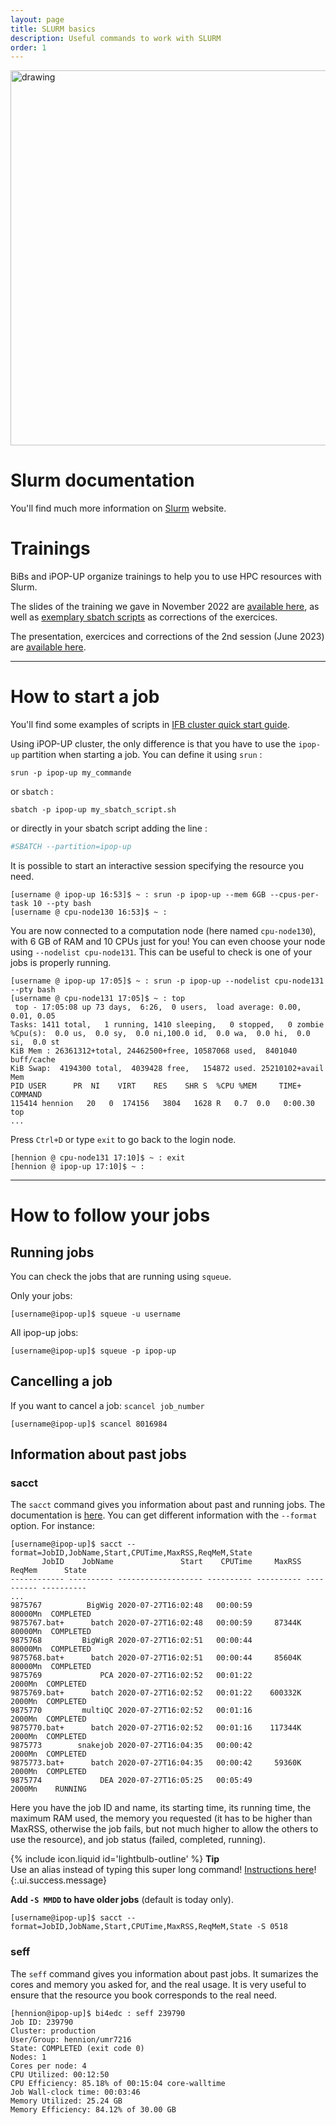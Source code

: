 ```yaml
---
layout: page
title: SLURM basics
description: Useful commands to work with SLURM 
order: 1
---
```


<img src="{{site.baseurl}}/images/banner.png" alt="drawing" width="600"/>

# Slurm documentation
You'll find much more information on [Slurm](https://slurm.schedmd.com/) website. 

# Trainings

BiBs and iPOP-UP organize trainings to help you to use HPC resources with Slurm. 

The slides of the training we gave in November 2022 are [available here]({{site.baseurl}}/documents/Cluster_formation_iPOP_UP.pdf), as well as [exemplary sbatch scripts]({{site.baseurl}}/documents/corrections.zip) as corrections of the exercices.  

The presentation, exercices and corrections of the 2nd session (June 2023) are [available here]({{site.baseurl}}/cluster/training_230612/training/#cluster).  

---

# How to start a job

You'll find some examples of scripts in [IFB cluster quick start guide](https://ifb-elixirfr.gitlab.io/cluster/doc/quick-start/).  


Using iPOP-UP cluster, the only difference is that you have to use the `ipop-up` partition when starting a job. You can define it using `srun` : 
```
srun -p ipop-up my_commande 
```
or  `sbatch` : 

```
sbatch -p ipop-up my_sbatch_script.sh
```

or directly in your sbatch script adding the line : 

```sh
#SBATCH --partition=ipop-up
```

It is possible to start an interactive session specifying the resource you need. 

```
[username @ ipop-up 16:53]$ ~ : srun -p ipop-up --mem 6GB --cpus-per-task 10 --pty bash
[username @ cpu-node130 16:53]$ ~ :
```
You are now connected to a computation node (here named `cpu-node130`), with 6 GB of RAM and 10 CPUs just for you! You can even choose your node using `--nodelist cpu-node131`. This can be useful to check is one of your jobs is properly running.  

```
[username @ ipop-up 17:05]$ ~ : srun -p ipop-up --nodelist cpu-node131 --pty bash
[username @ cpu-node131 17:05]$ ~ : top
 top - 17:05:08 up 73 days,  6:26,  0 users,  load average: 0.00, 0.01, 0.05
Tasks: 1411 total,   1 running, 1410 sleeping,   0 stopped,   0 zombie
%Cpu(s):  0.0 us,  0.0 sy,  0.0 ni,100.0 id,  0.0 wa,  0.0 hi,  0.0 si,  0.0 st
KiB Mem : 26361312+total, 24462500+free, 10587068 used,  8401040 buff/cache
KiB Swap:  4194300 total,  4039428 free,   154872 used. 25210102+avail Mem 
PID USER      PR  NI    VIRT    RES    SHR S  %CPU %MEM     TIME+ COMMAND   
115414 hennion   20   0  174156   3804   1628 R   0.7  0.0   0:00.30 top                                                                                             
...
```

Press `Ctrl+D` or type `exit` to go back to the login node. 
```
[hennion @ cpu-node131 17:10]$ ~ : exit
[hennion @ ipop-up 17:10]$ ~ :
```
---

# How to follow your jobs

## Running jobs

You can check the jobs that are running using `squeue`.

Only your jobs: 
```
[username@ipop-up]$ squeue -u username
```
All ipop-up jobs:
```
[username@ipop-up]$ squeue -p ipop-up
```

## Cancelling a job

If you want to cancel a job: `scancel job_number`

```
[username@ipop-up]$ scancel 8016984
```

## Information about past jobs

### sacct 

The `sacct` command gives you information about past and running jobs. The documentation is [here](https://slurm.schedmd.com/sacct.html). You can get different information with the `--format` option. For instance: 

```
[username@ipop-up]$ sacct --format=JobID,JobName,Start,CPUTime,MaxRSS,ReqMeM,State
       JobID    JobName               Start    CPUTime     MaxRSS     ReqMem      State 
------------ ---------- ------------------- ---------- ---------- ---------- ---------- 
...
9875767          BigWig 2020-07-27T16:02:48   00:00:59               80000Mn  COMPLETED 
9875767.bat+      batch 2020-07-27T16:02:48   00:00:59     87344K    80000Mn  COMPLETED 
9875768         BigWigR 2020-07-27T16:02:51   00:00:44               80000Mn  COMPLETED 
9875768.bat+      batch 2020-07-27T16:02:51   00:00:44     85604K    80000Mn  COMPLETED 
9875769             PCA 2020-07-27T16:02:52   00:01:22                2000Mn  COMPLETED 
9875769.bat+      batch 2020-07-27T16:02:52   00:01:22    600332K     2000Mn  COMPLETED 
9875770         multiQC 2020-07-27T16:02:52   00:01:16                2000Mn  COMPLETED 
9875770.bat+      batch 2020-07-27T16:02:52   00:01:16    117344K     2000Mn  COMPLETED 
9875773        snakejob 2020-07-27T16:04:35   00:00:42                2000Mn  COMPLETED 
9875773.bat+      batch 2020-07-27T16:04:35   00:00:42     59360K     2000Mn  COMPLETED 
9875774             DEA 2020-07-27T16:05:25   00:05:49                2000Mn    RUNNING 
```

Here you have the job ID and name, its starting time, its running time, the maximum RAM used, the memory you requested (it has to be higher than MaxRSS, otherwise the job fails, but not much higher to allow the others to use the resource), and job status (failed, completed, running). 

<span>{% include icon.liquid id='lightbulb-outline' %} <b>Tip</b></span><br> Use an alias instead of typing this super long command! [Instructions here]({{site.baseurl}}/cluster/tips/#make-aliases)!
{:.ui.success.message}

**Add `-S MMDD` to have older jobs** (default is today only).

```
[username@ipop-up]$ sacct --format=JobID,JobName,Start,CPUTime,MaxRSS,ReqMeM,State -S 0518
```



### seff
The `seff` command gives you information about past jobs. It sumarizes the cores and memory you asked for, and the real usage. It is very useful to ensure that the resource you book corresponds to the real need. 

```
[hennion@ipop-up]$ bi4edc : seff 239790
Job ID: 239790
Cluster: production
User/Group: hennion/umr7216
State: COMPLETED (exit code 0)
Nodes: 1
Cores per node: 4
CPU Utilized: 00:12:50
CPU Efficiency: 85.18% of 00:15:04 core-walltime
Job Wall-clock time: 00:03:46
Memory Utilized: 25.24 GB
Memory Efficiency: 84.12% of 30.00 GB
```